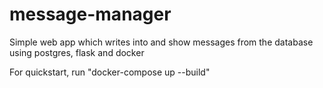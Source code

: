 # message-manager

Simple web app which writes into and show messages from the database using postgres, flask and docker

For quickstart, run "docker-compose up --build"